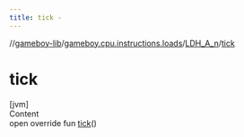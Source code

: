 ```yaml
---
title: tick -
---
```

//[gameboy-lib](../../index.md)/[gameboy.cpu.instructions.loads](../index.md)/[LDH_A_n](index.md)/[tick](tick.md)



# tick  
[jvm]  
Content  
open override fun [tick](tick.md)()  



